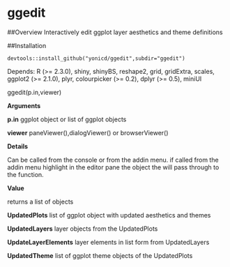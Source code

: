# ggedit

##Overview
Interactively edit ggplot layer aesthetics and theme definitions

##Installation
```
devtools::install_github("yonicd/ggedit",subdir="ggedit")
```

Depends: R (>= 2.3.0), shiny, shinyBS, reshape2, grid, gridExtra, scales, ggplot2 (>= 2.1.0), plyr, colourpicker (>= 0.2), dplyr (>= 0.5), miniUI

ggedit(p.in,viewer)

**Arguments**

**p.in** ggplot object or list of ggplot objects

**viewer** paneViewer(),dialogViewer() or browserViewer()

**Details** 

Can be called from the console or from the addin menu. if called from the addin menu highlight in the editor pane the object the will pass through to the function.

**Value**

returns a list of objects

**UpdatedPlots** list of ggplot object with updated aesthetics and themes

**UpdatedLayers** layer objects from the UpdatedPlots

**UpdateLayerElements** layer elements in list form from UpdatedLayers

**UpdatedTheme** list of ggplot theme objects of the UpdatedPlots